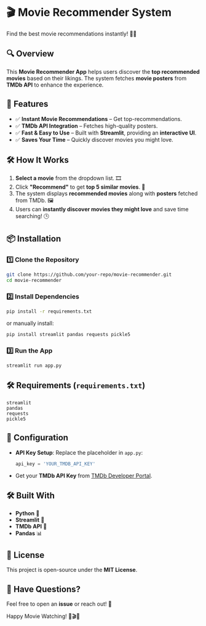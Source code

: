 # 🎬 Movie Recommender System

Find the best movie recommendations instantly! 🎥🍿

## 🔍 Overview
This **Movie Recommender App** helps users discover the **top recommended movies** based on their likings. The system fetches **movie posters** from **TMDb API** to enhance the experience.

## 🚀 Features
- ✅ **Instant Movie Recommendations** – Get top-recommendations.
- ✅ **TMDb API Integration** – Fetches high-quality posters.
- ✅ **Fast & Easy to Use** – Built with **Streamlit**, providing an **interactive UI**.
- ✅ **Saves Your Time** – Quickly discover movies you might love.

## 🛠 How It Works
1. **Select a movie** from the dropdown list. 🎞️
2. Click **"Recommend"** to get **top 5 similar movies**. 🎥
3. The system displays **recommended movies** along with **posters** fetched from TMDb. 🖼️
4. Users can **instantly discover movies they might love** and save time searching! 🕒

## 📦 Installation

### 1️⃣ Clone the Repository
```sh
git clone https://github.com/your-repo/movie-recommender.git
cd movie-recommender
```

### 2️⃣ Install Dependencies
```sh
pip install -r requirements.txt
```
or manually install:
```sh
pip install streamlit pandas requests pickle5
```

### 3️⃣ Run the App
```sh
streamlit run app.py
```

## 🛠 Requirements (`requirements.txt`)
```
streamlit
pandas
requests
pickle5
```

## 📝 Configuration
- **API Key Setup**: Replace the placeholder in `app.py`:
  ```python
  api_key = 'YOUR_TMDB_API_KEY'
  ```
- Get your **TMDb API Key** from [TMDb Developer Portal](https://www.themoviedb.org/settings/api).



## 🛠 Built With
- **Python** 🐍
- **Streamlit** 🎨
- **TMDb API** 🎥
- **Pandas** 📊

## 📜 License
This project is open-source under the **MIT License**.

## 💬 Have Questions?
Feel free to open an **issue** or reach out! 🚀  

Happy Movie Watching! 🍿🎬✨
